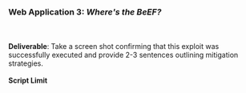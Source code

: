 ### Web Application 3: *Where's the BeEF?*
<br/><br/>
**Deliverable**: Take a screen shot confirming that this exploit was successfully executed and provide 2-3 sentences outlining mitigation strategies.
<br/><br/>
**Script Limit**
